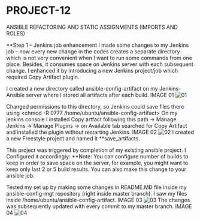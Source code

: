 # PROJECT-12
ANSIBLE REFACTORING AND STATIC ASSIGNMENTS (IMPORTS AND ROLES)

**Step 1 – Jenkins job enhancement
I made some changes to my Jenkins job – now every new change in the codes creates a separate directory which is not very convenient when I want to run some commands from one place. Besides, it consumes space on Jenkins server with each subsequent change. I enhanced it by introducing a new Jenkins project/job which required Copy Artifact plugin.

I created a new directory called ansible-config-artifact on my Jenkins-Ansible server where I stored all artifacts after each build. IMAGE 01
![01](https://user-images.githubusercontent.com/91284177/151956295-c52addef-b60e-4056-b8a6-831599d7d39d.png)

Changed permissions to this directory, so Jenkins could save files there using <chmod -R 0777 /home/ubuntu/ansible-config-artifact>
On my jenkins console I installed Copy artfact following this path -> Manage Jenkins -> Manage Plugins -> on Available tab searched for Copy Artifact and installed the plugin without restarting Jenkins. IMAGE 02
![02](https://user-images.githubusercontent.com/91284177/151956995-184e7c58-78bc-42fc-8495-20b4327b946d.png)
I created a new Freestyle project and named it **save_artifacts.

This project was triggered by completion of my existing ansible project. I Configured it accordingly:
**Note: You can configure number of builds to keep in order to save space on the server, for example, you might want to keep only last 2 or 5 build results. You can also make this change to your ansible job. 

Tested my set up by making some changes in README.MD file inside my ansible-config-mgt repository (right inside master branch). I saw my files inside /home/ubuntu/ansible-config-artifact. IMAGE 03
![03](https://user-images.githubusercontent.com/91284177/151957984-2851685a-5cfe-4e0b-8604-61acf33993df.png)
The changes was subsequently updated with every commit to my master branch. IMAGE 04
![04](https://user-images.githubusercontent.com/91284177/151958419-e37b2c17-484a-4dd7-8474-256cfd37a785.png)


